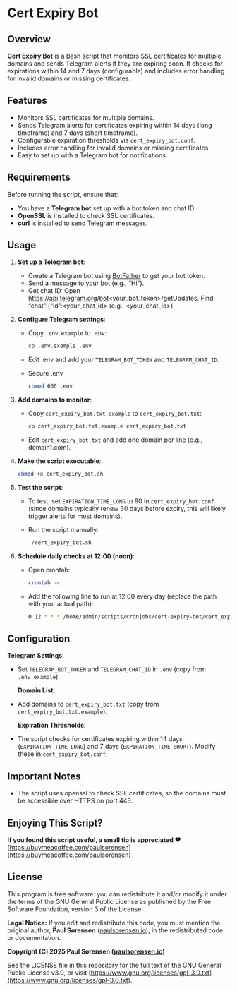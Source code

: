 # Cert Expiry Bot

## Overview

**Cert Expiry Bot** is a Bash script that monitors SSL certificates for multiple domains and sends Telegram alerts if they are expiring soon. It checks for expirations within 14 and 7 days (configurable) and includes error handling for invalid domains or missing certificates.

## Features

- Monitors SSL certificates for multiple domains.
- Sends Telegram alerts for certificates expiring within 14 days (long timeframe) and 7 days (short timeframe).
- Configurable expiration thresholds via `cert_expiry_bot.conf`.
- Includes error handling for invalid domains or missing certificates.
- Easy to set up with a Telegram bot for notifications.

## Requirements

Before running the script, ensure that:

- You have a **Telegram bot** set up with a bot token and chat ID.
- **OpenSSL** is installed to check SSL certificates.
- **curl** is installed to send Telegram messages.

## Usage

1. **Set up a Telegram bot**:
   
   - Create a Telegram bot using [BotFather](https://t.me/BotFather) to get your bot token.
   - Send a message to your bot (e.g., “Hi”).
   - Get chat ID: Open https://api.telegram.org/bot<your_bot_token>/getUpdates.
     Find “chat”:{“id”:<your_chat_id> (e.g., <your_chat_id>).

2. **Configure Telegram settings**:
   
   - Copy `.env.example` to .env:
     
     ```bash
     cp .env.example .env
     ```
   
   - Edit .env and add your `TELEGRAM_BOT_TOKEN` and `TELEGRAM_CHAT_ID`.
   
   - Secure .env
     
     ```bash
     chmod 600 .env 
     ```

3. **Add domains to monitor**:
   
   - Copy `cert_expiry_bot.txt.example` to `cert_expiry_bot.txt`:
     
     ```bash
     cp cert_expiry_bot.txt.example cert_expiry_bot.txt
     ```
   
   - Edit `cert_expiry_bot.txt` and add one domain per line (e.g., domain1.com).

4. **Make the script executable**:
   
   ```bash
   chmod +x cert_expiry_bot.sh
   ```

5. **Test the script**:
   
   - To test, set `EXPIRATION_TIME_LONG` to 90 in `cert_expiry_bot.conf` (since domains typically renew 30 days before expiry, this will likely trigger alerts for most domains).
   
   - Run the script manually:
     
     ```bash
     ./cert_expiry_bot.sh
     ```

6. **Schedule daily checks at 12:00 (noon)**:
   
   - Open crontab:
     
     ```bash
     crontab -e
     ```
   
   - Add the following line to run at 12:00 every day (replace the path with your actual path):
     
     ```bash
     0 12 * * * /home/admin/scripts/cronjobs/cert-expiry-bot/cert_expiry_bot.sh
     ```

## Configuration

**Telegram Settings**:

- Set `TELEGRAM_BOT_TOKEN` and `TELEGRAM_CHAT_ID` in `.env` (copy from `.env.example`).
  
  **Domain List**:

- Add domains to `cert_expiry_bot.txt` (copy from `cert_expiry_bot.txt.example`). 
  
  **Expiration Thresholds**:

- The script checks for certificates expiring within 14 days (`EXPIRATION_TIME_LONG`) and 7 days (`EXPIRATION_TIME_SHORT`). Modify these in `cert_expiry_bot.conf`.

## Important Notes

- The script uses openssl to check SSL certificates, so the domains must be accessible over HTTPS on port 443.

## Enjoying This Script?

**If you found this script useful, a small tip is appreciated ❤️**
[https://buymeacoffee.com/paulsorensen](https://buymeacoffee.com/paulsorensen)

## License

This program is free software: you can redistribute it and/or modify it under the terms of the GNU General Public License as published by the Free Software Foundation, version 3 of the License.

**Legal Notice:** If you edit and redistribute this code, you must mention the original author, **Paul Sørensen** ([paulsorensen.io](https://paulsorensen.io)), in the redistributed code or documentation.

**Copyright (C) 2025 Paul Sørensen ([paulsorensen.io](https://paulsorensen.io))**

See the LICENSE file in this repository for the full text of the GNU General Public License v3.0, or visit [https://www.gnu.org/licenses/gpl-3.0.txt](https://www.gnu.org/licenses/gpl-3.0.txt).